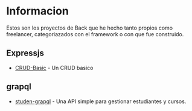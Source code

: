 # Informacion

Estos son los proyectos de Back que he hecho tanto propios como freelancer,
categoriazados con el framework o con que fue construido.

## Expressjs

- [CRUD-Basic](https://github.com/KamerrEzz/CRUD-Basic) - Un CRUD basico

## grapql

- [studen-grapql](https://github.com/KamerrEzz/studen-grapql) - Una API simple para gestionar estudiantes y cursos. 
